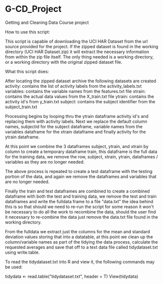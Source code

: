 # G-CD_Project
Getting and Cleaning Data Course project

How to use this script:

This script is capable of downloading the UCI HAR Dataset from the url source provided for the project.
If the zipped dataset is found in the working directory (UCI HAR Dataset.zip) it will extract the necessary information from within the zip file itself.  The only thing needed is a working directory, or a working directory with the original zipped dataset file.


What this script does:

After locating the zipped dataset archive the following datasets are created 
activity: contains the list of activity labels from the activity_labels.txt
variables: contains the variable names from the features.txt file
xtrain: contains the actual data values from the X_train.txt file
ytrain: contains the activity id's from y_train.txt
subject: contains the subject identifier from the subject_train.txt

Processing begins by looping thru the ytrain dataframe activity id's and replacing them with activity labels.
Next we replace the default column names, subjectid for the subject dataframe, variable names from the variables
dataframe for the xtrain dataframe and finally activity for the ytrain dataframe.  

At this point we combine the 3 dataframes subject, ytrain, and xtrain by column to create a temporary dataframe
train, this dataframe is the full data for the training data, we remove the row, subject, xtrain, ytrain,
dataframes / variables as they are no longer needed.

The above process is repeated to create a test dataframe with the testing portion of the data, and again we remove
the dataframes and variables that are no longer needed.

Finally the train and test dataframes are combined to create a combined dataframe with both the test and training 
data, we remove the test and train dataframes and write the fulldata frame to a file "data.txt" the idea behind
this is so that should we need to re-run the script for some reason it won't be necessary to do all the work to
recombine the data, should the user find it necessary to re-combine the data just remove the data.txt file 
found in the working directory.

From the fulldata we extract just the columns for the mean and standard deviation values storing that into a
datatable, at this point we clean up the column/variable names as part of the tidying the data process, calculate 
the requested averages and save that off to a text data file called tidydataset.txt using write.table.

To read the tidydataset.txt into R and view it, the following commands may be used:

tidydata <- read.table("tidydataset.txt", header = T)
View(tidydata)


